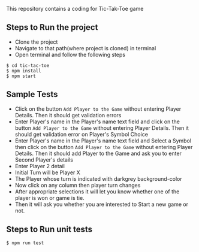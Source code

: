 This repository contains a coding for Tic-Tak-Toe game

## Steps to Run the project
- Clone the project
- Navigate to that path(where project is cloned) in terminal
- Open terminal and follow the following steps
```
$ cd tic-tac-toe
$ npm install
$ npm start
```
## Sample Tests
- Click on the button `Add Player to the Game` without entering Player Details. Then it should get validation errors
- Enter Player's name in the Player's name text field and click on the button `Add Player to the Game` without entering Player Details. Then it should get validation error on Player's Symbol Choice
- Enter Player's name in the Player's name text field and Select a Symbol then click on the button `Add Player to the Game` without entering Player Details. Then it should add Player to the Game and ask you to enter Second Player's details
- Enter Player 2 detail
- Initial Turn will be Player X
- The Player whose turn is indicated with darkgrey background-color
- Now click on any column then player turn changes
- After appropriate selections it will let you know whether one of the player is won or game is tie.
- Then it will ask you whether you are interested to Start a new game or not.

## Steps to Run unit tests
```
$ npm run test
```
